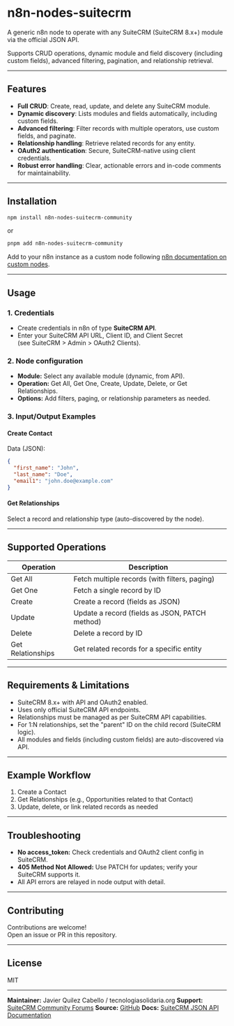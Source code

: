 
# n8n-nodes-suitecrm

A generic n8n node to operate with any SuiteCRM (SuiteCRM 8.x+) module via the official JSON API.

Supports CRUD operations, dynamic module and field discovery (including custom fields), advanced filtering, pagination, and relationship retrieval.

---

## Features

- **Full CRUD**: Create, read, update, and delete any SuiteCRM module.
- **Dynamic discovery**: Lists modules and fields automatically, including custom fields.
- **Advanced filtering**: Filter records with multiple operators, use custom fields, and paginate.
- **Relationship handling**: Retrieve related records for any entity.
- **OAuth2 authentication**: Secure, SuiteCRM-native using client credentials.
- **Robust error handling**: Clear, actionable errors and in-code comments for maintainability.

---

## Installation

```sh
npm install n8n-nodes-suitecrm-community
```

or

```sh
pnpm add n8n-nodes-suitecrm-community
```

Add to your n8n instance as a custom node following [n8n documentation on custom nodes](https://docs.n8n.io/integrations/creating-nodes/code/create-node/).

---

## Usage

### 1. Credentials

- Create credentials in n8n of type **SuiteCRM API**.
- Enter your SuiteCRM API URL, Client ID, and Client Secret  
  (see SuiteCRM > Admin > OAuth2 Clients).

### 2. Node configuration

- **Module:** Select any available module (dynamic, from API).
- **Operation:** Get All, Get One, Create, Update, Delete, or Get Relationships.
- **Options:** Add filters, paging, or relationship parameters as needed.

### 3. Input/Output Examples

#### Create Contact  
Data (JSON):

```json
{
  "first_name": "John",
  "last_name": "Doe",
  "email1": "john.doe@example.com"
}
```

#### Get Relationships  
Select a record and relationship type (auto-discovered by the node).

---

## Supported Operations

| Operation           | Description                                   |
|---------------------|-----------------------------------------------|
| Get All             | Fetch multiple records (with filters, paging) |
| Get One             | Fetch a single record by ID                   |
| Create              | Create a record (fields as JSON)              |
| Update              | Update a record (fields as JSON, PATCH method)|
| Delete              | Delete a record by ID                         |
| Get Relationships   | Get related records for a specific entity     |

---

## Requirements & Limitations

- SuiteCRM 8.x+ with API and OAuth2 enabled.
- Uses only official SuiteCRM API endpoints.
- Relationships must be managed as per SuiteCRM API capabilities.
- For 1:N relationships, set the "parent" ID on the child record (SuiteCRM logic).
- All modules and fields (including custom fields) are auto-discovered via API.

---

## Example Workflow

1. Create a Contact
2. Get Relationships (e.g., Opportunities related to that Contact)
3. Update, delete, or link related records as needed

---

## Troubleshooting

- **No access_token:** Check credentials and OAuth2 client config in SuiteCRM.
- **405 Method Not Allowed:** Use PATCH for updates; verify your SuiteCRM supports it.
- All API errors are relayed in node output with detail.

---

## Contributing

Contributions are welcome!  
Open an issue or PR in this repository.

---

## License

MIT

---

**Maintainer:** Javier Quilez Cabello / tecnologiasolidaria.org
**Support:** [SuiteCRM Community Forums](https://community.suitecrm.com/)
**Source:** [GitHub](https://github.com/tecnologiasolidaria/n8n-nodes-suitecrm)
**Docs:** [SuiteCRM JSON API Documentation](https://docs.suitecrm.com/developer/api/developer-setup-guide/json-api/)
